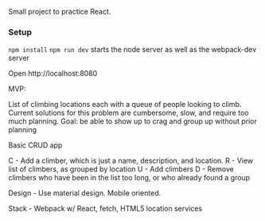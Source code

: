 Small project to practice React.

### Setup

`npm install`
`npm run dev` starts the node server as well as the webpack-dev server

Open http://localhost:8080

MVP:

List of climbing locations each with a queue of people looking to climb. Current solutions for this problem are cumbersome, slow, and require too much planning. Goal: be able to show up to crag and group up without prior planning

Basic CRUD app

C - Add a climber, which is just a name, description, and location. 
R - View list of climbers, as grouped by location
U - Add climbers
D - Remove climbers who have been in the list too long, or who already found a group

Design - Use material design. Mobile oriented. 

Stack - Webpack w/ React, fetch, HTML5 location services

